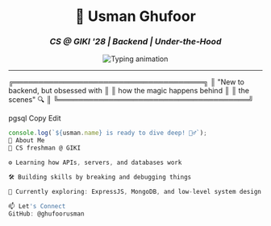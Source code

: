 <h1 align="center">🚀 Usman Ghufoor</h1>

<h3 align="center"><i>CS @ GIKI '28 | Backend | Under-the-Hood </i></h3>

<p align="center">
  <img src="https://readme-typing-svg.herokuapp.com?font=Fira+Code&pause=1000&color=00F7FF&center=true&vCenter=true&width=435&lines=APIs+are+my+playground+%F0%9F%8E%AE;Servers+are+my+canvas+%F0%9F%8E%A8;Databases+are+my+treasure+%F0%9F%92%8E;Learning+one+endpoint+at+a+time+%F0%9F%9A%80" alt="Typing animation">
</p>

---

╔══════════════════════════════════════╗
║ "New to backend, but obsessed with ║
║ how the magic happens behind ║
║ the scenes" 🔍 ║
╚══════════════════════════════════════╝

pgsql
Copy
Edit

```js
console.log(`${usman.name} is ready to dive deep! 🏊‍♂️`);
🧠 About Me
🏫 CS freshman @ GIKI

⚙️ Learning how APIs, servers, and databases work

🛠️ Building skills by breaking and debugging things

🧩 Currently exploring: ExpressJS, MongoDB, and low-level system design

📫 Let's Connect
GitHub: @ghufoorusman
